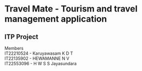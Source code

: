 # Travel Mate - Tourism and travel management application
## ITP Project
Members<br/>
IT22210524 - Karuyawasam K D T <br/>
IT22135902 - HEWAMANNE N V <br/>
IT22553096 - H W S S Jayasundara <br/>
